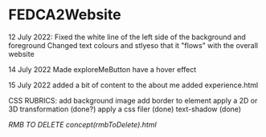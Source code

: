 # FEDCA2Website

12 July 2022:
Fixed the white line of the left side of the background and foreground
Changed text colours and stlyeso that it "flows" with the overall website

14 July 2022
Made exploreMeButton have a hover effect

15 July 2022
added a bit of content to the about me
added experience.html




CSS RUBRICS:
add background image
add border to element
apply a 2D or 3D transformation (done?)
apply a css filer (done)
text-shadow (done)



*RMB TO DELETE concept(rmbToDelete).html*